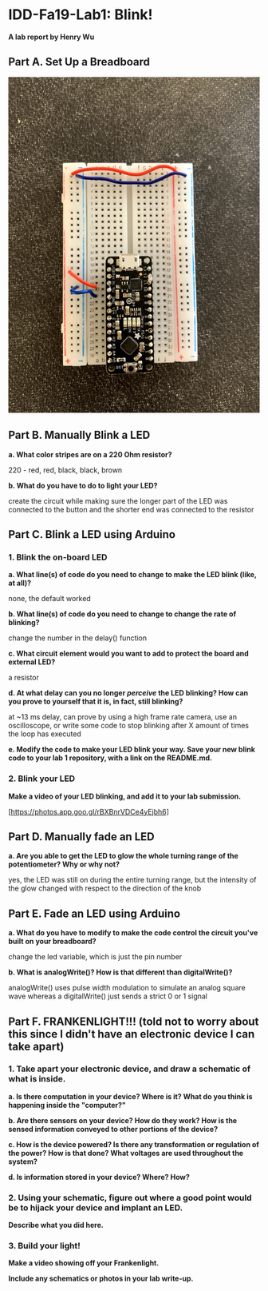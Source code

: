 # IDD-Fa19-Lab1: Blink!

**A lab report by Henry Wu**

## Part A. Set Up a Breadboard

![breadboard](https://raw.githubusercontent.com/henryw30/IDD-Fa18-Lab1/master/arudino.jpg)


## Part B. Manually Blink a LED

**a. What color stripes are on a 220 Ohm resistor?**

220 - red, red, black, black, brown
 
**b. What do you have to do to light your LED?**

create the circuit while making sure the longer part of the LED was connected to the button and the shorter end was connected to the resistor


## Part C. Blink a LED using Arduino

### 1. Blink the on-board LED

**a. What line(s) of code do you need to change to make the LED blink (like, at all)?**

none, the default worked

**b. What line(s) of code do you need to change to change the rate of blinking?**

change the number in the delay() function

**c. What circuit element would you want to add to protect the board and external LED?**

a resistor
 
**d. At what delay can you no longer *perceive* the LED blinking? How can you prove to yourself that it is, in fact, still blinking?**

at ~13 ms delay, can prove by using a high frame rate camera, use an oscilloscope, or write some code to stop blinking after X amount of times the loop has executed

**e. Modify the code to make your LED blink your way. Save your new blink code to your lab 1 repository, with a link on the README.md.**




### 2. Blink your LED

**Make a video of your LED blinking, and add it to your lab submission.**

[https://photos.app.goo.gl/rBXBnrVDCe4yEjbh6]


## Part D. Manually fade an LED

**a. Are you able to get the LED to glow the whole turning range of the potentiometer? Why or why not?**

yes, the LED was still on during the entire turning range, but the intensity of the glow changed with respect to the direction of the knob


## Part E. Fade an LED using Arduino

**a. What do you have to modify to make the code control the circuit you've built on your breadboard?**

change the led variable, which is just the pin number

**b. What is analogWrite()? How is that different than digitalWrite()?**

analogWrite() uses pulse width modulation to simulate an analog square wave whereas a digitalWrite() just sends a strict 0 or 1 signal


## Part F. FRANKENLIGHT!!! (told not to worry about this since I didn't have an electronic device I can take apart)

### 1. Take apart your electronic device, and draw a schematic of what is inside. 

**a. Is there computation in your device? Where is it? What do you think is happening inside the "computer?"**

**b. Are there sensors on your device? How do they work? How is the sensed information conveyed to other portions of the device?**

**c. How is the device powered? Is there any transformation or regulation of the power? How is that done? What voltages are used throughout the system?**

**d. Is information stored in your device? Where? How?**

### 2. Using your schematic, figure out where a good point would be to hijack your device and implant an LED.

**Describe what you did here.**

### 3. Build your light!

**Make a video showing off your Frankenlight.**

**Include any schematics or photos in your lab write-up.**

